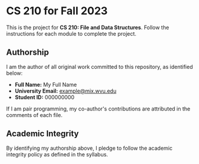 # CS 210 for Fall 2023

This is the project for **CS 210: File and Data Structures**. Follow the instructions for each module to complete the project.

## Authorship

I am the author of all original work committed to this repository, as identified below:

+ **Full Name:** My Full Name
+ **University Email:** example@mix.wvu.edu
+ **Student ID:** 000000000

If I am pair programming, my co-author's contributions are attributed in the comments of each file.

## Academic Integrity

By identifying my authorship above, I pledge to follow the academic integrity policy as defined in the syllabus.